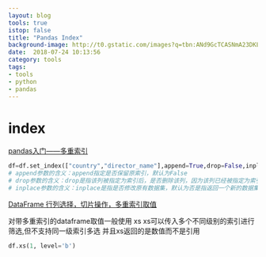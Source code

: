 ```yaml
---
layout: blog
tools: true
istop: false
title: "Pandas Index"
background-image: http://t0.gstatic.com/images?q=tbn:ANd9GcTCASNmA23DKLc3G_eUXtE0FY-9j1lLWRMYDw0601xMF5L3cNSfIg
date:  2018-07-24 10:13:56
category: tools
tags:
- tools
- python
- pandas
---
```


# index

[pandas入门——多重索引](https://blog.csdn.net/weixin_39501270/article/details/76832857)

```python
df=df.set_index(["country","director_name"],append=True,drop=False,inplace=True)
# append参数的含义：append指定是否保留原索引，默认为False 
# drop参数的含义：drop是指该列被指定为索引后，是否删除该列，因为该列已经被指定为索引了。 
# inplace参数的含义：inplace是指是否修改原有数据集，默认为否是指返回一个新的数据集

```
[DataFrame 行列选择，切片操作，多重索引取值](https://blog.csdn.net/xingxindou123/article/details/78270769)

对带多重索引的dataframe取值一般使用 xs 
xs可以传入多个不同级别的索引进行筛选,但不支持同一级索引多选 
并且xs返回的是数值而不是引用
```python
df.xs(1, level='b')
```
